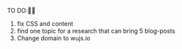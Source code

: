 TO DO:🥷🏿
1. fix CSS and content
2. find one topic for a research that can bring 5 blog-posts
3. Change domain to wujs.io

